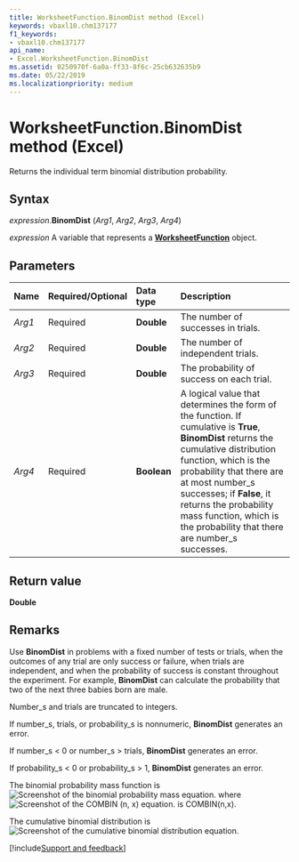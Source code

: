 ```yaml
---
title: WorksheetFunction.BinomDist method (Excel)
keywords: vbaxl10.chm137177
f1_keywords:
- vbaxl10.chm137177
api_name:
- Excel.WorksheetFunction.BinomDist
ms.assetid: 0250970f-6a0a-ff33-8f6c-25cb632635b9
ms.date: 05/22/2019
ms.localizationpriority: medium
---
```



# WorksheetFunction.BinomDist method (Excel)

Returns the individual term binomial distribution probability.


## Syntax

_expression_.**BinomDist** (_Arg1_, _Arg2_, _Arg3_, _Arg4_)

_expression_ A variable that represents a **[WorksheetFunction](Excel.WorksheetFunction.md)** object.


## Parameters

|Name|Required/Optional|Data type|Description|
|:-----|:-----|:-----|:-----|
| _Arg1_|Required| **Double**|The number of successes in trials.|
| _Arg2_|Required| **Double**|The number of independent trials.|
| _Arg3_|Required| **Double**|The probability of success on each trial.|
| _Arg4_|Required| **Boolean**|A logical value that determines the form of the function. If cumulative is **True**, **BinomDist** returns the cumulative distribution function, which is the probability that there are at most number_s successes; if **False**, it returns the probability mass function, which is the probability that there are number_s successes.|

## Return value

**Double**


## Remarks

Use **BinomDist** in problems with a fixed number of tests or trials, when the outcomes of any trial are only success or failure, when trials are independent, and when the probability of success is constant throughout the experiment. For example, **BinomDist** can calculate the probability that two of the next three babies born are male.

Number_s and trials are truncated to integers.
    
If number_s, trials, or probability_s is nonnumeric, **BinomDist** generates an error.
    
If number_s < 0 or number_s > trials, **BinomDist** generates an error.
    
If probability_s < 0 or probability_s > 1, **BinomDist** generates an error.
    
The binomial probability mass function is ![Screenshot of the binomial probability mass equation.](../images/awfbnmd1_ZA06051113.gif) where ![Screenshot of the COMBIN (n, x) equation.](../images/awfbnmd2_ZA06051114.gif) is COMBIN(n,x). 

The cumulative binomial distribution is ![Screenshot of the cumulative binomial distribution equation.](../images/awfbnmd3_ZA06051115.gif)




[!include[Support and feedback](~/includes/feedback-boilerplate.md)]